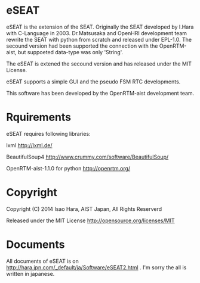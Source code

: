eSEAT
=====

eSEAT is the extension of the SEAT.
Originally the SEAT developed by I.Hara with C-Language in 2003.
Dr.Matsusaka and OpenHRI development team rewrite the SEAT with python from scratch and released under EPL-1.0.
The secound version had been supported the connection with the OpenRTM-aist, but suppoeted data-type was only 'String'.

The eSEAT is extened the secound version and has released under the MIT License.

eSEAT supports a simple GUI and the pseudo FSM  RTC developments.

This software has been developed by the OpenRTM-aist development team.

Rquirements
============
eSEAT requires following libraries:

lxml
  http://lxml.de/

BeautifulSoup4
  http://www.crummy.com/software/BeautifulSoup/
  
OpenRTM-aist-1.1.0 for python
  http://openrtm.org/
  
Copyright
==========
Copyright (C) 2014 Isao Hara, AIST Japan,  All Rights Reserverd

 Released under the MIT License <http://opensource.org/licenses/MIT> 
 
Documents
=========
All documents of eSEAT is on http://hara.jpn.com/_default/ja/Software/eSEAT2.html .
I'm sorry the all is written in japanese.
 
